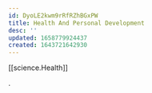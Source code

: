 ```yaml
---
id: DyoLE2kwm9rRfRZhBGxPW
title: Health And Personal Development
desc: ''
updated: 1658779924437
created: 1643721642930
---
```

[[science.Health]]







.
